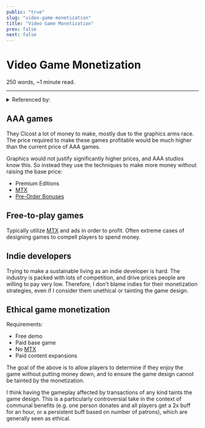 ```yaml
---
public: "true"
slug: "video-game-monetization"
title: "Video Game Monetization"
prev: false
next: false
---
```

<script setup>
import { data } from '../../git.data.ts';
import { useData } from 'vitepress';
const pageData = useData();
</script>
<h1 class="p-name">Video Game Monetization</h1>
<p>250 words, ~1 minute read. <span v-html="data[`site/${pageData.page.value.relativePath}`]" /></p>
<hr/>

<details><summary>Referenced by:</summary><a href="/garden/life-is-strange/index.md">Life is Strange</a></details>

## AAA games

They Clcost a lot of money to make, mostly due to the graphics arms race. The price required to make these games profitable would be much higher than the current price of AAA games.

Graphics would not justify significantly higher prices, and AAA studios know this. So instead they use the techniques to make more money without raising the base price:
- Premium Editions
- [MTX](/garden/mtx/index.md)
- [Pre-Order Bonuses](/garden/pre-order-bonuses/index.md)

## Free-to-play games

Typically utilize [MTX](/garden/mtx/index.md) and ads in order to profit. Often extreme cases of designing games to compell players to spend money.

## Indie developers

Trying to make a sustainable living as an indie developer is hard. The industry is packed with lots of competition, and drive prices people are willing to pay very low. Therefore, I don't blame indies for their monetization strategies, even if I consider them unethical or tainting the game design.

## Ethical game monetization

Requirements:
- Free demo
- Paid base game
- No [MTX](/garden/mtx/index.md)
- Paid content expansions

The goal of the above is to allow players to determine if they enjoy the game without putting money down, and to ensure the game design cannot be tainted by the monetization.

I think having the gameplay affected by transactions of any kind taints the game design. This is a particularly controversial take in the context of communal benefits (e.g. one person donates and all players get a 2x buff for an hour, or a persistent buff based on number of patrons), which are generally seen as ethical.